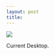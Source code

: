 ```yaml
---
layout: post
title: 
---
```


<img src="/tumblr_files/4tg1YGmz6c9hhsshPXvHWMEx_500.png"/><br/><p>Current Desktop.</p>
